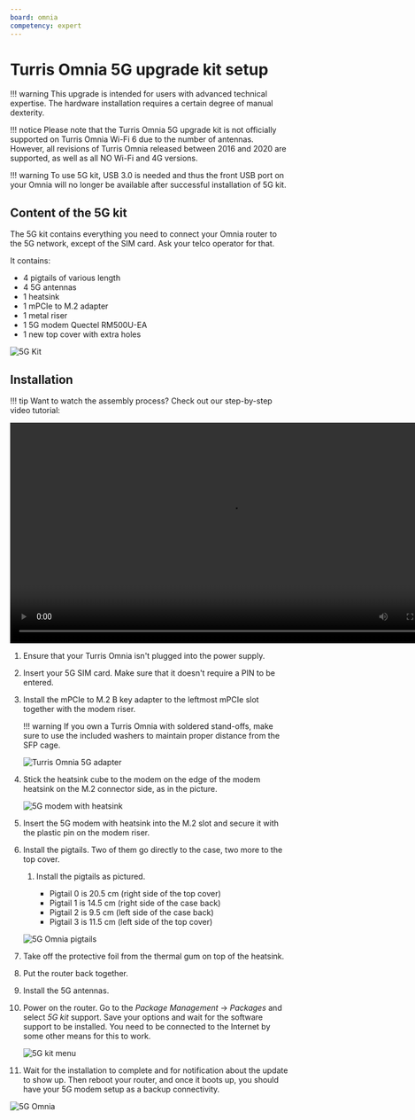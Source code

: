 ```yaml
---
board: omnia
competency: expert
---
```


# Turris Omnia 5G upgrade kit setup

!!! warning
    This upgrade is intended for users with advanced technical expertise.
    The hardware installation requires a certain degree of manual dexterity.

!!! notice
    Please note that the Turris Omnia 5G upgrade kit is not officially
    supported on Turris Omnia Wi-Fi 6 due to the number of antennas. However,
    all revisions of Turris Omnia released between 2016 and 2020 are supported,
    as well as all NO Wi-Fi and 4G versions.

!!! warning
    To use 5G kit, USB 3.0 is needed and thus the front USB port on your Omnia
    will no longer be available after successful installation of 5G kit.

## Content of the 5G kit

The 5G kit contains everything you need to connect your Omnia router to the 5G network,
except of the SIM card. Ask your telco operator for that.

It contains:

* 4 pigtails of various length
* 4 5G antennas
* 1 heatsink
* 1 mPCIe to M.2 adapter
* 1 metal riser
* 1 5G modem Quectel RM500U-EA
* 1 new top cover with extra holes

![5G Kit](5g-kit.jpg)

## Installation

!!! tip
    Want to watch the assembly process?
    Check out our step-by-step video tutorial:
    <video controls width="795" style="margin-top: 1em">
      <source src="https://static.turris.com/docs/omnia/5g-kit.mp4" type="video/mp4">
      <source src="https://static.turris.com/docs/omnia/5g-kit.mpeg" type="video/mpeg">
      <source src="https://static.turris.com/docs/omnia/5g-kit.webm" type="video/webm">
      <track default src="../5g-kit.vtt" kind="captions" srclang="en" label="English">
    </video>

1. Ensure that your Turris Omnia isn't plugged into the power supply.

2. Insert your 5G SIM card. Make sure that it doesn't require a PIN to be entered.

3. Install the mPCIe to M.2 B key adapter to the leftmost mPCIe slot
   together with the modem riser.

    !!! warning
        If you own a Turris Omnia with soldered stand-offs, make sure to use
        the included washers to maintain proper distance from the SFP cage.

    ![Turris Omnia 5G adapter](turris-omnia-5g-reduction.jpg)

4. Stick the heatsink cube to the modem on the edge of the modem heatsink on the
   M.2 connector side, as in the picture.

    ![5G modem with heatsink](5g-modem-heatsink.jpg)

5. Insert the 5G modem with heatsink into the M.2 slot and secure it with the
   plastic pin on the modem riser.

6. Install the pigtails. Two of them go directly to the case, two more to the top cover.

    1. Install the pigtails as pictured.

        * Pigtail 0 is 20.5 cm (right side of the top cover)
        * Pigtail 1 is 14.5 cm (right side of the case back)
        * Pigtail 2 is 9.5 cm (left side of the case back)
        * Pigtail 3 is 11.5 cm (left side of the top cover)

    ![5G Omnia pigtails](5g-omnia-pigtails.jpg)

7. Take off the protective foil from the thermal gum on top of the heatsink.

8. Put the router back together.

9. Install the 5G antennas.

10. Power on the router. Go to the _Package Management_ -> _Packages_ and
    select _5G kit_ support. Save your options and wait for the software
    support to be installed. You need to be connected to the Internet by some
    other means for this to work.

    ![5G kit menu](5g-kit.png)

11. Wait for the installation to complete and for notification about the update to
    show up. Then reboot your router, and once it boots up, you should have your
    5G modem setup as a backup connectivity.

![5G Omnia](5g-omnia.jpg)
